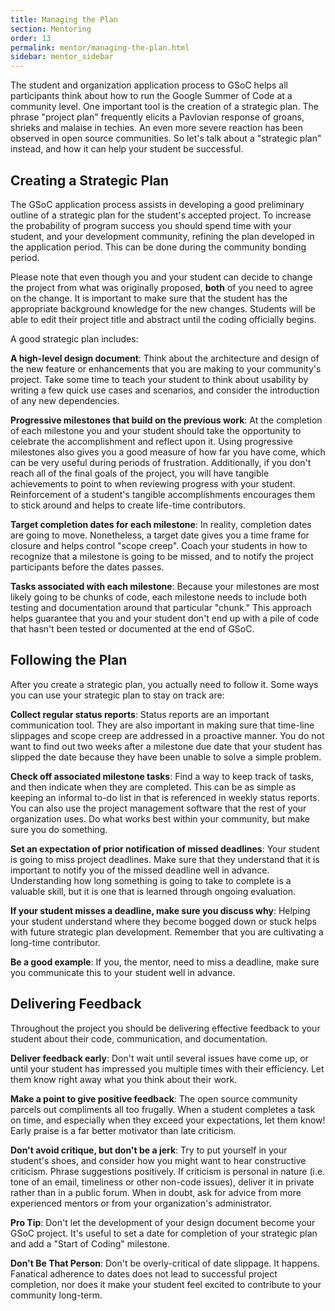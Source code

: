 ```yaml
---
title: Managing the Plan
section: Mentoring
order: 13
permalink: mentor/managing-the-plan.html
sidebar: mentor_sidebar
---
```


The student and organization application process to GSoC helps all participants think about how to run the Google Summer of Code at a community level. One important tool is the creation of a strategic plan. The phrase "project plan" frequently elicits a Pavlovian response of groans, shrieks and malaise in techies. An even more severe reaction has been observed in open source communities.  So let's talk about a "strategic plan" instead, and how it can help your student be successful.


## Creating a Strategic Plan

The GSoC application process assists in developing a good preliminary outline of a strategic plan for the student's accepted project. To increase the probability of program success you should spend time with your student, and your development community, refining the plan developed in the application period. This can be done during the community bonding period.

Please note that even though you and your student can decide to change the project from what was originally proposed, **both** of you need to agree on the change. It is important to make sure that the student has the appropriate background knowledge for the new changes. Students will be able to edit their project title and abstract until the coding officially begins.

A good strategic plan includes:

**A high-level design document**: Think about the architecture and design of the new feature or enhancements that you are making to your community's project. Take some time to teach your student to think about usability by writing a few quick use cases and scenarios, and consider the introduction of any new dependencies.

**Progressive milestones that build on the previous work**: At the completion of each milestone you and your student should take the opportunity to celebrate the accomplishment and reflect upon it. Using progressive milestones also gives you a good measure of how far you have come, which can be very useful during periods of frustration. Additionally, if you don't reach all of the final goals of the project, you will have tangible achievements to point to when reviewing progress with your student. Reinforcement of a student's tangible accomplishments encourages them to stick around and helps to create life-time contributors.

**Target completion dates for each milestone**: In reality, completion dates are going to move. Nonetheless, a target date gives you a time frame for closure and helps control "scope creep". Coach your students in how to recognize that a milestone is going to be missed, and to notify the project participants before the dates passes.

**Tasks associated with each milestone**: Because your milestones are most likely going to be chunks of code, each milestone needs to include both testing and documentation around that particular "chunk." This approach helps guarantee that you and your student don't end up with a pile of code that hasn't been tested or documented at the end of GSoC.


## Following the Plan

After you create a strategic plan, you actually need to follow it. Some ways you can use your strategic plan to stay on track are:

**Collect regular status reports**: Status reports are an important communication tool. They are also important in making sure that time-line slippages and scope creep are addressed in a proactive manner. You do not want to find out two weeks after a milestone due date that your student has slipped the date because they have been unable to solve a simple problem.

**Check off associated milestone tasks**: Find a way to keep track of tasks, and then indicate when they are completed. This can be as simple as keeping an informal to-do list in that is referenced in weekly status reports. You can also use the project management software that the rest of your organization uses. Do what works best within your community, but make sure you do something.

**Set an expectation of prior notification of missed deadlines**: Your student is going to miss project deadlines. Make sure that they understand that it is important to notify you of the missed deadline well in advance. Understanding how long something is going to take to complete is a valuable skill, but it is one that is learned through ongoing evaluation.

**If your student misses a deadline, make sure you discuss why**: Helping your student understand where they become bogged down or stuck helps with future strategic plan development. Remember that you are cultivating a long-time contributor.

**Be a good example**: If you, the mentor, need to miss a deadline, make sure you communicate this to your student well in advance.


## Delivering Feedback

Throughout the project you should be delivering effective feedback to your student about their code, communication, and documentation.

**Deliver feedback early**: Don't wait until several issues have come up, or until your student has impressed you multiple times with their efficiency. Let them know right away what you think about their work.

**Make a point to give positive feedback**: The open source community parcels out compliments all too frugally. When a student completes a task on time, and especially when they exceed your expectations, let them know! Early praise is a far better motivator than late criticism.

**Don't avoid critique, but don't be a jerk**: Try to put yourself in your student's shoes, and consider how you might want to hear constructive criticism. Phrase suggestions positively.  If criticism is personal in nature (i.e. tone of an email, timeliness or other non-code issues), deliver it in private rather than in a public forum. When in doubt, ask for advice from more experienced mentors or from your organization's administrator.

**Pro Tip**: Don't let the development of your design document become your GSoC project. It's useful to set a date for completion of your strategic plan and add a "Start of Coding" milestone.

**Don't Be That Person**: Don't be overly-critical of date slippage. It happens.  Fanatical adherence to dates does not lead to successful project completion, nor does it make your student feel excited to contribute to your community long-term.


